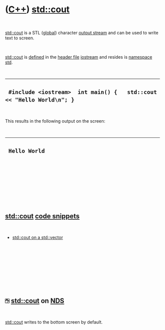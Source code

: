 



 

 

 

 

 

([C++](Cpp.htm)) [std::cout](CppCout.htm)
=========================================

 

[std::cout](CppCout.htm) is a STL ([global](CppGlobal.htm)) character
[output stream](CppOstream.htm) and can be used to write text to screen.

 

[std::cout](CppCout.htm) is [defined](CppDefinition.htm) in the [header
file](CppHeaderFile.htm) [iostream](CppIostreamH.htm) and resides is
[namespace](CppNamespace.htm) [std](CppStd.htm).

 

  ------------------------------------------------------------------------
  ` #include <iostream>  int main() {   std::cout << "Hello World\n"; }`
  ------------------------------------------------------------------------

 

This results in the following output on the screen:

 

  ----------------
  ` Hello World`
  ----------------

 

 

 

 

 

[std::cout](CppCout.htm) [code snippets](CppCodeSnippets.htm)
-------------------------------------------------------------

 

-   [std::cout on a std::vector](CppCoutVector.htm)

 

 

 

 

 

![NDS](PicNds.png) [std::cout](CppCout.htm) on [NDS](CppNds.htm)
----------------------------------------------------------------

 

[std::cout](CppCout.htm) writes to the bottom screen by default.

 

 

 

 

 





 



